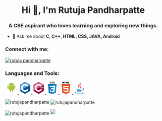 <h1 align="center">Hi 👋, I'm Rutuja Pandharpatte</h1>
<h3 align="center">A CSE aspirant who loves learning and exploring new things.</h3>

- 💬 Ask me about **C, C++, HTML, CSS, JAVA, Android**

<h3 align="left">Connect with me:</h3>
<p align="left">
<a href="https://linkedin.com/in/rutuja-pandharpatte" target="blank"><img align="center" src="https://raw.githubusercontent.com/rahuldkjain/github-profile-readme-generator/master/src/images/icons/Social/linked-in-alt.svg" alt="rutuja pandharpatte" height="30" width="40" /></a>
</p>

<h3 align="left">Languages and Tools:</h3>
<p align="left"> <a href="https://developer.android.com" target="_blank" rel="noreferrer"> <img src="https://raw.githubusercontent.com/devicons/devicon/master/icons/android/android-original-wordmark.svg" alt="android" width="40" height="40"/> </a> <a href="https://www.cprogramming.com/" target="_blank" rel="noreferrer"> <img src="https://raw.githubusercontent.com/devicons/devicon/master/icons/c/c-original.svg" alt="c" width="40" height="40"/> </a> <a href="https://www.w3schools.com/cpp/" target="_blank" rel="noreferrer"> <img src="https://raw.githubusercontent.com/devicons/devicon/master/icons/cplusplus/cplusplus-original.svg" alt="cplusplus" width="40" height="40"/> </a> <a href="https://www.w3schools.com/css/" target="_blank" rel="noreferrer"> <img src="https://raw.githubusercontent.com/devicons/devicon/master/icons/css3/css3-original-wordmark.svg" alt="css3" width="40" height="40"/> </a> <a href="https://www.w3.org/html/" target="_blank" rel="noreferrer"> <img src="https://raw.githubusercontent.com/devicons/devicon/master/icons/html5/html5-original-wordmark.svg" alt="html5" width="40" height="40"/> </a> <a href="https://www.java.com" target="_blank" rel="noreferrer"> 
 <img src="https://raw.githubusercontent.com/devicons/devicon/master/icons/java/java-original.svg" alt="java" width="40" height="40"/> </a> </p>

<p><img align="left" src="https://github-readme-stats.vercel.app/api/top-langs?username=RutujaPandharpatte&show_icons=true&locale=en&layout=compact" alt="rutujapandharpatte" /></p>

<p>&nbsp;<img align="center" src="https://github-readme-stats.vercel.app/api?username=rutujapandharpatte&show_icons=true&locale=en" alt="rutujapandharpatte" /></p>

<p><img align="center" src="https://github-readme-streak-stats.herokuapp.com/?user=rutujapandharpatte&" alt="rutujapandharpatte" />
<img src="https://github-readme-stats.vercel.app/api/top-langs?username=rutujapandharpatte&show_icons=true&locale=en&layout=compact&theme=radical"/></p>
